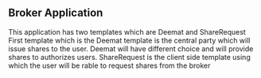 <h2>Broker Application </h2>


This application has two templates which are Deemat and ShareRequest
First template which is the Deemat template is the central party which will issue shares to the user.
Deemat will have different choice and will provide shares to authorizes users.
ShareRequest is the client side template using which the user will be rable to request shares from the broker


